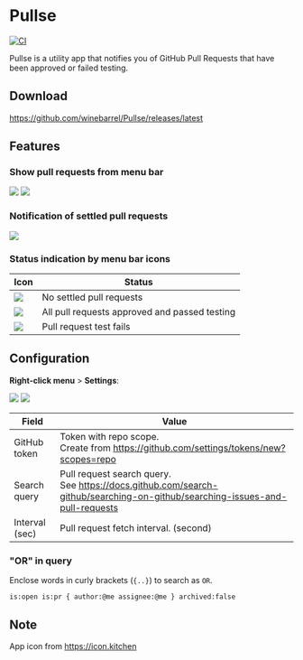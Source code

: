 # Pullse

[![CI](https://github.com/winebarrel/Pullse/actions/workflows/ci.yml/badge.svg)](https://github.com/winebarrel/Pullse/actions/workflows/ci.yml)

Pullse is a utility app that notifies you of GitHub Pull Requests that have been approved or failed testing.

## Download

https://github.com/winebarrel/Pullse/releases/latest

## Features

### Show pull requests from menu bar

![](https://github.com/user-attachments/assets/fb9891cb-6a08-4913-afbd-9b92f9dd6c35)
![](https://github.com/user-attachments/assets/3c79c958-7af5-4f1f-a348-c77f6fec4b98)

### Notification of settled pull requests

![](https://github.com/user-attachments/assets/0a093f12-5b39-492c-b5f6-d6dc6e779f27)

### Status indication by menu bar icons

| Icon | Status |
| - | - |
| ![](https://github.com/user-attachments/assets/f33caee2-a819-40cd-8378-e50759d19e39) | No settled pull requests |
| ![](https://github.com/user-attachments/assets/e9ea6172-d90f-47cc-a9e4-8041755616a4) | All pull requests approved and passed testing |
| ![](https://github.com/user-attachments/assets/776a93f9-2e75-4a9a-9a35-dbc8131c7382) | Pull request test fails |


## Configuration

**Right-click menu** > **Settings**:

![](https://github.com/user-attachments/assets/d44de716-556b-4f0e-be98-0fa3287cf105)
![](https://github.com/user-attachments/assets/8977cdcf-4c27-4878-89b1-95dcc5330b81)

| Field | Value |
| - | - |
| GitHub token  | Token with repo scope.<br>Create from https://github.com/settings/tokens/new?scopes=repo |
| Search query  | Pull request search query.<br>See https://docs.github.com/search-github/searching-on-github/searching-issues-and-pull-requests |
| Interval (sec)| Pull request fetch interval. (second) |

### "OR" in query

Enclose words in curly brackets (`{..}`) to search as `OR`.

```
is:open is:pr { author:@me assignee:@me } archived:false
```

## Note

App icon from https://icon.kitchen

